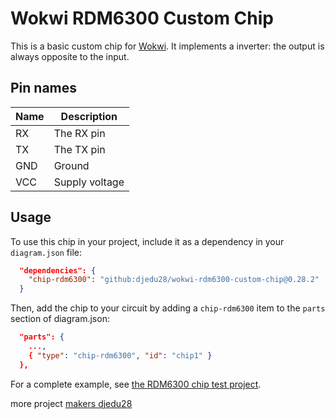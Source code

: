 # Wokwi RDM6300 Custom Chip

This is a basic custom chip for [Wokwi](https://wokwi.com/). It implements a inverter: the output is always opposite to the input.

## Pin names

| Name | Description              |
| ---- | ------------------------ |
| RX   | The RX pin               |
| TX   | The TX pin               |
| GND  | Ground                   |
| VCC  | Supply voltage           |

## Usage

To use this chip in your project, include it as a dependency in your `diagram.json` file:

```json
  "dependencies": {
    "chip-rdm6300": "github:djedu28/wokwi-rdm6300-custom-chip@0.28.2"
  }
```

Then, add the chip to your circuit by adding a `chip-rdm6300` item to the `parts` section of diagram.json:

```json
  "parts": {
    ...,
    { "type": "chip-rdm6300", "id": "chip1" }
  },
```

For a complete example, see [the RDM6300 chip test project](https://wokwi.com/).

more project [makers djedu28](https://wokwi.com/makers/djedu28)
